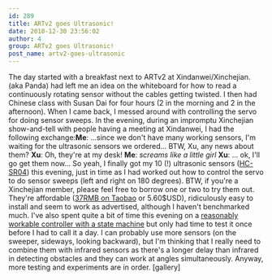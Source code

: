 ```yaml
---
id: 289
title: ARTv2 goes Ultrasonic!
date: 2010-12-30 23:56:02
author: 4
group: ARTv2 goes Ultrasonic!
post_name: artv2-goes-ultrasonic
---
```


The day started with a breakfast next to ARTv2 at Xindanwei/Xinchejian. (aka Panda) had left me an idea on the whiteboard for how to read a continuously rotating sensor without the cables getting twisted. I then had Chinese class with Susan Dai for four hours (2 in the morning and 2 in the afternoon). When I came back, I messed around with controlling the servo for doing sensor sweeps. In the evening, during an impromptu Xinchejian show-and-tell with people having a meeting at Xindanwei, I had the following exchange:**Me**: ...since we don't have many working sensors, I'm waiting for the ultrasonic sensors we ordered... BTW, Xu, any news about them? **Xu**: Oh, they're at my desk! **Me**: _screams like a little girl_   **Xu**: ... ok, I'll go get them now... So yeah, I finally got my 10 (!) ultrasonic sensors ([HC-SR04](http://iteadstudio.com/store/index.php?main%5Fpage=product%5Finfo&cPath=9&products%5Fid=52)) this evening, just in time as I had worked out how to control the servo to do sensor sweeps (left and right on 180 degrees). BTW, if you're a Xinchejian member, please feel free to borrow one or two to try them out. They're affordable ([37RMB on Taobao](http://item.taobao.com/item.htm?id=3097091977) or 5.60$USD), ridiculously easy to install and seem to work as advertised, although I haven't benchmarked much. I've also spent quite a bit of time this evening on a [reasonably workable controller with a state machine](https://github.com/rngadam/ART/blob/master/ART%5FControl3/ART%5FControl3.pde) but only had time to test it once before I had to call it a day. I can probably use more sensors (on the sweeper, sideways, looking backward), but I'm thinking that I really need to combine them with infrared sensors as there's a longer delay than infrared in detecting obstacles and they can work at angles simultaneously. Anyway, more testing and experiments are in order. [gallery]
